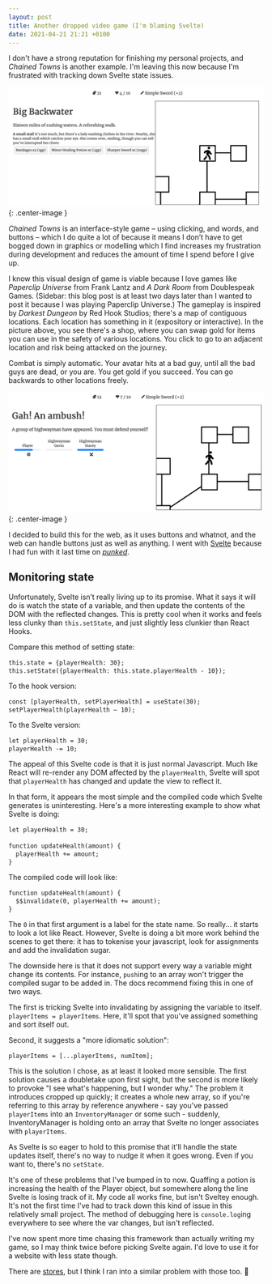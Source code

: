 ```yaml
---
layout: post
title: Another dropped video game (I'm blaming Svelte)
date: 2021-04-21 21:21 +0100
---
```


I don't have a strong reputation for finishing my personal projects, and _Chained Towns_ is another example. I'm leaving this now because I'm frustrated with tracking down Svelte state issues.

![Chained Towns](/assets/chained-towns.png){: .center-image }

_Chained Towns_ is an interface-style game – using clicking, and words, and buttons – which I do quite a lot of because it means I don’t have to get bogged down in graphics or modelling which I find increases my frustration during development and reduces the amount of time I spend before I give up.

I know this visual design of game is viable because I love games like _Paperclip Universe_ from Frank Lantz and _A Dark Room_ from Doublespeak Games. (Sidebar: this blog post is at least two days later than I wanted to post it because I was playing Paperclip Universe.) The gameplay is inspired by _Darkest Dungeon_ by Red Hook Studios; there's a map of contiguous locations. Each location has something in it (expository or interactive). In the picture above, you see there's a shop, where you can swap gold for items you can use in the safety of various locations. You click to go to an adjacent location and risk being attacked on the journey.

Combat is simply automatic. Your avatar hits at a bad guy, until all the bad guys are dead, or you are. You get gold if you succeed. You can go backwards to other locations freely.

![Chained Towns](/assets/chained-towns-combat.png){: .center-image }

I decided to build this for the web, as it uses buttons and whatnot, and the web can handle buttons just as well as anything. I went with [Svelte][svelte] because I had fun with it last time on [_punked_][punked].

## Monitoring state

Unfortunately, Svelte isn’t really living up to its promise. What it says it will do is watch the state of a variable, and then update the contents of the DOM with the reflected changes. This is pretty cool when it works and feels less clunky than `this.setState`, and just slightly less clunkier than React Hooks.

Compare this method of setting state:

```
this.state = {playerHealth: 30};
this.setState({playerHealth: this.state.playerHealth - 10});
```

To the hook version:

```
const [playerHealth, setPlayerHealth] = useState(30);
setPlayerHealth(playerHealth – 10);
```

To the Svelte version:

```
let playerHealth = 30;
playerHealth -= 10;
```

The appeal of this Svelte code is that it is just normal Javascript. Much like React will re-render any DOM affected by the `playerHealth`, Svelte will spot that `playerHealth` has changed and update the view to reflect it.

In that form, it appears the most simple and the compiled code which Svelte generates is uninteresting. Here's a more interesting example to show what Svelte is doing:

```
let playerHealth = 30;

function updateHealth(amount) {
  playerHealth += amount;
}
```

The compiled code will look like:

```
function updateHealth(amount) {
  $$invalidate(0, playerHealth += amount);
}
```

The `0` in that first argument is a label for the state name. So really... it starts to look a lot like React. However, Svelte is doing a bit more work behind the scenes to get there: it has to tokenise your javascript, look for assignments and add the invalidation sugar.

The downside here is that it does not support every way a variable might change its contents. For instance, `push`ing to an array won't trigger the compiled sugar to be added in. The docs recommend fixing this in one of two ways.

The first is tricking Svelte into invalidating by assigning the variable to itself. `playerItems = playerItems`. Here, it'll spot that you've assigned something and sort itself out.

Second, it suggests a "more idiomatic solution":

```
playerItems = [...playerItems, numItem];
```

This is the solution I chose, as at least it looked more sensible. The first solution causes a doubletake upon first sight, but the second is more likely to provoke "I see what's happening, but I wonder why." The problem it introduces cropped up quickly; it creates a whole new array, so if you're referring to this array by reference anywhere - say you've passed `playerItems` into an `InventoryManager` or some such - suddenly, InventoryManager is holding onto an array that Svelte no longer associates with `playerItems`.

As Svelte is so eager to hold to this promise that it'll handle the state updates itself, there's no way to nudge it when it goes wrong. Even if you want to, there's no `setState`.

It's one of these problems that I've bumped in to now. Quaffing a potion is increasing the health of the Player object, but somewhere along the line Svelte is losing track of it. My code all works fine, but isn't Sveltey enough. It's not the first time I've had to track down this kind of issue in this relatively small project. The method of debugging here is `console.log`ing everywhere to see where the var changes, but isn't reflected.

I've now spent more time chasing this framework than actually writing my game, so I may think twice before picking Svelte again. I'd love to use it for a website with less state though.

There are [stores][stores], but I think I ran into a similar problem with those too. :shrug:

[punked]: https://haikushane.itch.io/punked
[svelte]: https://svelte.dev/
[stores]: https://svelte.dev/tutorial/writable-stores
